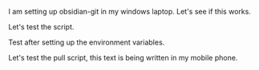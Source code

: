I am setting up obsidian-git in my windows laptop. Let's see if this works.

Let's test the script.

Test after setting up the environment variables.

Let's test the pull script, this text is being written in my mobile phone.